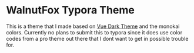 # WalnutFox Typora Theme
This is a theme that I made based on [Vue Dark Theme](https://github.com/blinkfox/typora-vue-theme) and the monokai colors.
Currently no plans to submit this to typora since it does use color codes from a pro theme out there that I dont want to get in possible trouble for.
